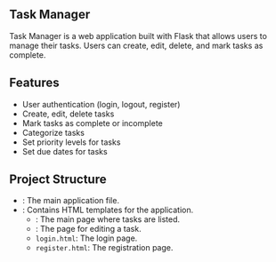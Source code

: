 ## Task Manager

Task Manager is a web application built with Flask that allows users to manage their tasks. Users can create, edit, delete, and mark tasks as complete. 

## Features

- User authentication (login, logout, register)
- Create, edit, delete tasks
- Mark tasks as complete or incomplete
- Categorize tasks
- Set priority levels for tasks
- Set due dates for tasks

## Project Structure

- : The main application file.
- : Contains HTML templates for the application.
  - : The main page where tasks are listed.
  - : The page for editing a task.
  - `login.html`: The login page.
  - `register.html`: The registration page.
